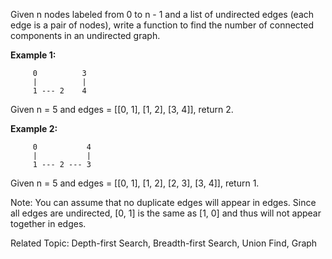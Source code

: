 Given n nodes labeled from 0 to n - 1 and a list of undirected edges (each edge is a pair of nodes), write a function to find the number of connected components in an undirected graph.

**Example 1:**  
```
     0          3
     |          |
     1 --- 2    4
```
Given n = 5 and edges = [[0, 1], [1, 2], [3, 4]], return 2.

**Example 2:**
```
     0           4
     |           |
     1 --- 2 --- 3
```
Given n = 5 and edges = [[0, 1], [1, 2], [2, 3], [3, 4]], return 1.

Note:
You can assume that no duplicate edges will appear in edges. Since all edges are undirected, [0, 1] is the same as [1, 0] and thus will not appear together in edges.

Related Topic: Depth-first Search, Breadth-first Search, Union Find, Graph

